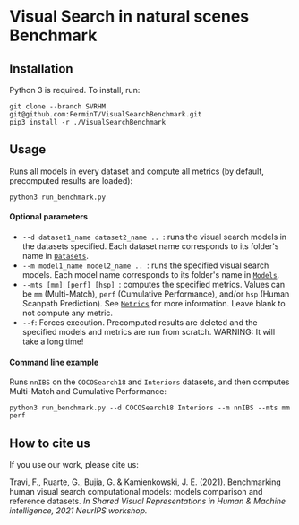 # Visual Search in natural scenes Benchmark

## Installation
Python 3 is required. To install, run:
```
git clone --branch SVRHM git@github.com:FerminT/VisualSearchBenchmark.git
pip3 install -r ./VisualSearchBenchmark
```

## Usage
Runs all models in every dataset and compute all metrics (by default, precomputed results are loaded):
```
python3 run_benchmark.py
```

#### Optional parameters
* ```--d dataset1_name dataset2_name .. ```: runs the visual search models in the datasets specified. Each dataset name corresponds to its folder's name in [```Datasets```](./Datasets).
* ```--m model1_name model2_name .. ```: runs the specified visual search models. Each model name corresponds to its folder's name in [```Models```](./Models).
* ```--mts [mm] [perf] [hsp] ```: computes the specified metrics. Values can be ```mm``` (Multi-Match), ```perf``` (Cumulative Performance), and/or ```hsp``` (Human Scanpath Prediction). See [```Metrics```](./Metrics) for more information. Leave blank to not compute any metric.
* ```--f```: Forces execution. Precomputed results are deleted and the specified models and metrics are run from scratch. WARNING: It will take a long time!

#### Command line example
Runs ```nnIBS``` on the ```COCOSearch18``` and ```Interiors``` datasets, and then computes Multi-Match and Cumulative Performance:
```
python3 run_benchmark.py --d COCOSearch18 Interiors --m nnIBS --mts mm perf
```
## How to cite us
If you use our work, please cite us:

Travi, F., Ruarte, G., Bujia, G. & Kamienkowski, J. E. (2021). Benchmarking human visual search computational models: models comparison and reference datasets. *In Shared Visual Representations in Human & Machine intelligence, 2021 NeurIPS workshop.*
